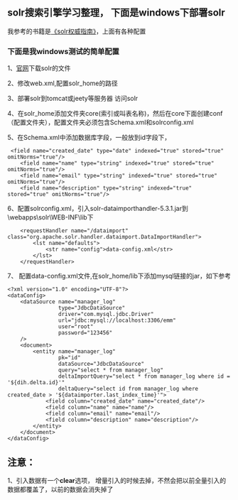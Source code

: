 ## solr搜索引擎学习整理， 下面是windows下部署solr
我参考的书籍是[《solr权威指南》](https://pan.baidu.com/s/15_cOk0ThWeQg622lxdOlmg)，上面有各种配置

### 下面是我windows测试的简单配置
1、[官网](https://lucene.apache.org/solr/downloads.html)下载solr的文件

2、修改web.xml,配置solr_home的路径

3、部署solr到tomcat或jeety等服务器 访问solr

4、在solr_home添加文件夹core(索引或叫表名称)，然后在core下面创建conf（配置文件夹），配置文件夹必须包含Schema.xml和solrconfig.xml

5、在Schema.xml中添加数据库字段，一般放到id字段下，
````
 <field name="created_date" type="date" indexed="true" stored="true" omitNorms="true"/>
    <field name="name" type="string" indexed="true" stored="true" omitNorms="true"/>
    <field name="email" type="string" indexed="true" stored="true" omitNorms="true"/>
    <field name="description" type="string" indexed="true" stored="true" omitNorms="true"/>
````

6、配置solrconfig.xml，引入solr-dataimporthandler-5.3.1.jar到
\webapps\solr\WEB-INF\lib下
````
    <requestHandler name="/dataimport" class="org.apache.solr.handler.dataimport.DataImportHandler">
        <lst name="defaults">
            <str name="config">data-config.xml</str>
        </lst>
    </requestHandler>
````

7、 配置data-config.xml文件,在solr_home/lib下添加mysql链接的jar，如下参考
````
<?xml version="1.0" encoding="UTF-8"?>
<dataConfig>
    <dataSource name="manager_log"
                type="JdbcDataSource"
                driver="com.mysql.jdbc.Driver"
                url="jdbc:mysql://localhost:3306/emm"
                user="root"
                password="123456"
    />
    <document>
        <entity name="manager_log"
                pk="id"
                dataSource="JdbcDataSource"
                query="select * from manager_log"
                deltaImportQuery="select * from manager_log where id = '${dih.delta.id}'"
                deltaQuery="select id from manager_log where created_date > '${dataimporter.last_index_time}'">
            <field column="created_date" name="created_date"/>
            <field column="name" name="name"/>
            <field column="email" name="email"/>
            <field column="description" name="description"/>
        </entity>
    </document>
</dataConfig>
````

## 注意：
1、引入数据有一个**clear**选项， 增量引入的时候去掉，不然会把以前全量引入的数据都覆盖了，以前的数据会消失掉了